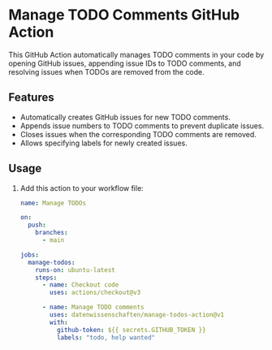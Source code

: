 # Manage TODO Comments GitHub Action

This GitHub Action automatically manages TODO comments in your code by opening GitHub issues, appending issue IDs to
TODO comments, and resolving issues when TODOs are removed from the code.

## Features

- Automatically creates GitHub issues for new TODO comments.
- Appends issue numbers to TODO comments to prevent duplicate issues.
- Closes issues when the corresponding TODO comments are removed.
- Allows specifying labels for newly created issues.

## Usage

1. Add this action to your workflow file:

   ```yaml
   name: Manage TODOs

   on:
     push:
       branches:
         - main

   jobs:
     manage-todos:
       runs-on: ubuntu-latest
       steps:
         - name: Checkout code
           uses: actions/checkout@v3

         - name: Manage TODO comments
           uses: datenwissenschaften/manage-todos-action@v1
           with:
             github-token: ${{ secrets.GITHUB_TOKEN }}
             labels: "todo, help wanted"

